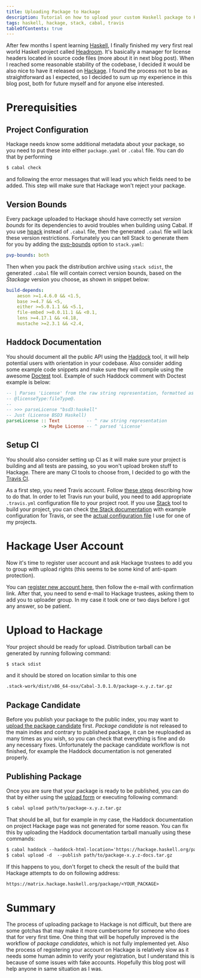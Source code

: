 ```yaml
---
title: Uploading Package to Hackage
description: Tutorial on how to upload your custom Haskell package to Hackage in few steps, what to be careful about and what are the most common gotchas.
tags: haskell, hackage, stack, cabal, travis
tableOfContents: true
---
```


After few months I spent learning [Haskell][web:haskell], I finally finished my very first real world Haskell project called [Headroom][github:headroom]. It's basically a manager for license headers located in source code files (more about it in next blog post). When I reached some reasonable stability of the codebase, I decided it would be also nice to have it released on [Hackage][web:hackage]. I found the process not to be as straightforward as I expected, so I decided to sum up my experience in this blog post, both for future myself and for anyone else interested.

<!-- MORE -->

# Prerequisities

## Project Configuration
Hackage needs know some additional metadata about your package, so you need to put these into either `package.yaml` or `.cabal` file. You can do that by performing

```txt
$ cabal check
```

and following the error messages that will lead you which fields need to be added. This step will make sure that Hackage won't reject your package.

## Version Bounds
Every package uploaded to Hackage should have correctly set _version bounds_ for its dependencies to avoid troubles when building using Cabal. If you use [hpack][hackage:hpack] instead of `.cabal` file, then the generated `.cabal` file will lack these version restrictions. Fortunately you can tell Stack to generate them for you by adding the [pvp-bounds][web:stack/pvp-bounds] option to `stack.yaml`:

```yaml
pvp-bounds: both
```

Then when you pack the distribution archive using `stack sdist`, the generated `.cabal` file will contain correct version bounds, based on the _Stackage_ version you choose, as shown in snippet below:

```yaml
build-depends:
    aeson >=1.4.6.0 && <1.5,
    base >=4.7 && <5,
    either >=5.0.1.1 && <5.1,
    file-embed >=0.0.11.1 && <0.1,
    lens >=4.17.1 && <4.18,
    mustache >=2.3.1 && <2.4,
```

## Haddock Documentation
You should document all the public API using the [Haddock][web:haddock] tool, it will help potential users with orientation in your codebase. Also consider adding some example code snippets and make sure they will compile using the awesome [Doctest][hackage:doctest] tool. Example of such Haddock comment with Doctest example is below:

```haskell
-- | Parses 'License' from the raw string representation, formatted as
-- @licenseType:fileType@.
--
-- >>> parseLicense "bsd3:haskell"
-- Just (License BSD3 Haskell)
parseLicense :: Text          -- ^ raw string representation
             -> Maybe License -- ^ parsed 'License'
```

## Setup CI
You should also consider setting up CI as it will make sure your project is building and all tests are passing, so you won't upload broken stuff to Hackage. There are many CI tools to choose from, I decided to go with the [Travis CI][web:travis].

As a first step, you need Travis account. Follow [these steps][web:travis/tutorial] describing how to do that. In order to let Travis run your build, you need to add appropriate `.travis.yml` configuration file to your project root. If you use [Stack][web:stack] tool to build your project, you can check [the Stack documentation][web:stack/travis] with example configuration for Travis, or see the [actual configuration file][github:headroom/.travis.yml] I use for one of my projects.

# Hackage User Account
Now it's time to register user account and ask Hackage trustees to add you to group with upload rights (this seems to be some kind of anti-spam protection).

You can [register new account here][web:hackage/register], then follow the e-mail with confirmation link. After that, you need to send e-mail to Hackage trustees, asking them to add you to uploader group. In my case it took one or two days before I got any answer, so be patient.

# Upload to Hackage
Your project should be ready for upload. Distribution tarball can be generated by running following command:

```txt
$ stack sdist
```

and it should be stored on location similar to this one

```txt
.stack-work/dist/x86_64-osx/Cabal-3.0.1.0/package-x.y.z.tar.gz
```

## Package Candidate
Before you publish your package to the public index, you may want to [upload the package candidate][web:hackage/upload-candidate] first. _Package candidate_ is not released to the main index and contrary to published package, it can be reuploaded as many times as you wish, so you can check that everything is fine and do any necessary fixes. Unfortunately the package candidate workflow is not finished, for example the Haddock documentation is not generated properly.

## Publishing Package
Once you are sure that your package is ready to be published, you can do that by either using the [upload form][web:hackage/upload] or executing following command:

```txt
$ cabal upload path/to/package-x.y.z.tar.gz
```

That should be all, but for example in my case, the Haddock documentation on project Hackage page was not generated for some reason. You can fix this by uploading the Haddock documentation tarball manually using these commands:

```txt
$ cabal haddock --haddock-html-location='https://hackage.haskell.org/package/$pkg-$version/docs' --haddock-hyperlink-source --haddock-quickjump --haddock-for-hackage
$ cabal upload -d  --publish path/to/package-x.y.z-docs.tar.gz
```

If this happens to you, don't forget to check the result of the build that Hackage attempts to do on following address:

```txt
https://matrix.hackage.haskell.org/package/<YOUR_PACKAGE>
```

# Summary
The process of uploading package to Hackage is not difficult, but there are some gotchas that may make it more cumbersome for someone who does that for very first time. One thing that will be hopefully improved is the workflow of _package candidates_, which is not fully implemented yet. Also the process of registering your account on Hackage is relatively slow as it needs some human admin to verify your registration, but I understand this is because of some issues with fake accounts. Hopefully this blog post will help anyone in same situation as I was.


[github:headroom]: https://github.com/vaclavsvejcar/headroom
[github:headroom/.travis.yml]: https://github.com/vaclavsvejcar/headroom/blob/master/.travis.yml
[hackage:doctest]: https://hackage.haskell.org/package/doctest
[hackage:hpack]: https://hackage.haskell.org/package/hpack
[web:github]: https://github.com
[web:hackage]: https://hackage.haskell.org
[web:hackage/register]: https://hackage.haskell.org/users/register-request
[web:hackage/upload]: https://hackage.haskell.org/packages/upload
[web:hackage/upload-candidate]: https://hackage.haskell.org/packages/candidates/upload
[web:haddock]: https://www.haskell.org/haddock/
[web:haskell]: https://www.haskell.org
[web:stack]: https://docs.haskellstack.org/en/stable/README/
[web:stack/pvp-bounds]: https://docs.haskellstack.org/en/stable/yaml_configuration/#pvp-bounds
[web:stack/travis]: https://docs.haskellstack.org/en/stable/travis_ci/
[web:travis]: https://travis-ci.org
[web:travis/tutorial]: https://docs.travis-ci.com/user/tutorial/
